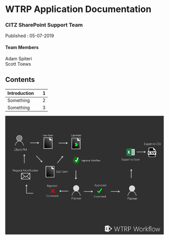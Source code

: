 # WTRP Application Documentation

### CITZ SharePoint Support Team
Published : 05-07-2019

#### Team Members
Adam Spiteri  
Scott Toews

                                                                                                      


## Contents

| Introduction       |            | 1  |
| ------------- |:-------------:| -----:|
| Something      |  | 2|
| Something      |       |   3 |





![alt text](https://github.com/ASpiteri-BCGov/SharePoint-CITZ-Projects/blob/master/ProjectWorkflow.png "Logo Title Text 1")


